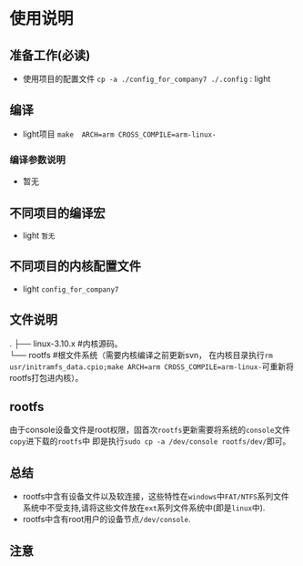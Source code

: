 # 使用说明

## 准备工作(必读)
* 使用项目的配置文件
`cp -a ./config_for_company7 ./.config` : light

## 编译
* light项目
`make  ARCH=arm CROSS_COMPILE=arm-linux-`

### 编译参数说明
* 暂无

## 不同项目的编译宏
* light
`暂无`

## 不同项目的内核配置文件
* light
`config_for_company7`

## 文件说明
.
├── linux-3.10.x                       #内核源码。  
└── rootfs                             #根文件系统（需要内核编译之前更新svn， 在内核目录执行`rm usr/initramfs_data.cpio;make ARCH=arm CROSS_COMPILE=arm-linux-`可重新将rootfs打包进内核）。  

## rootfs
  由于console设备文件是root权限，固首次`rootfs`更新需要将系统的`console`文件`copy`进下载的`rootfs`中 即是执行`sudo cp -a /dev/console rootfs/dev/`即可。

## 总结
* rootfs中含有设备文件以及软连接，这些特性在`windows`中`FAT/NTFS`系列文件系统中不受支持,请将这些文件放在`ext`系列文件系统中(即是`linux`中).
* rootfs中含有root用户的设备节点`/dev/console`.

## 注意

